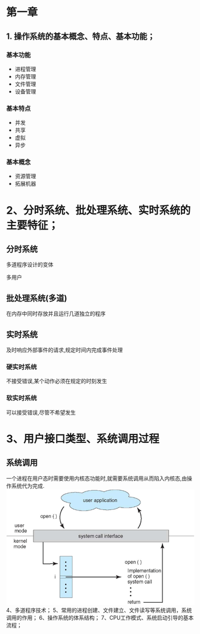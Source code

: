 # 第一章
## 1. 操作系统的基本概念、特点、基本功能；
### 基本功能
- 进程管理
- 内存管理
- 文件管理
- 设备管理
### 基本特点
- 并发
- 共享
- 虚拟
- 异步
### 基本概念
- 资源管理
- 拓展机器

# 2、分时系统、批处理系统、实时系统的主要特征；
## 分时系统
多道程序设计的变体 
 
多用户
## 批处理系统(多道)
在内存中同时存放并且运行几道独立的程序
## 实时系统
及时响应外部事件的请求,规定时间内完成事件处理
### 硬实时系统
不接受错误,某个动作必须在规定的时刻发生
### 软实时系统
可以接受错误,尽管不希望发生

# 3、用户接口类型、系统调用过程
## 系统调用
一个进程在用户态时需要使用内核态功能时,就需要系统调用从而陷入内核态,由操作系统代为完成.
![系统调用](pic/系统调用.png)
4、多道程序技术；
5、常用的进程创建、文件建立、文件读写等系统调用，系统调用的作用；
6、操作系统的体系结构；
7、CPU工作模式、系统启动引导的基本流程；
